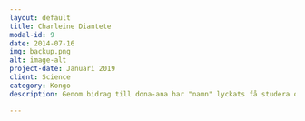 ```yaml
---
layout: default
title: Charleine Diantete
modal-id: 9
date: 2014-07-16
img: backup.png
alt: image-alt
project-date: Januari 2019
client: Science
category: Kongo
description: Genom bidrag till dona-ana har "namn" lyckats få studera och på så sätt gynna samhället på lång sikt. Vi behöver mer av detta för att bidra till en stabilera region.

---
```

